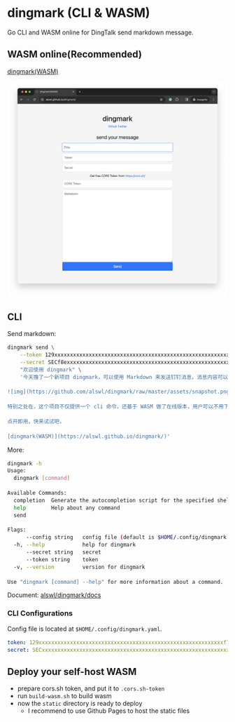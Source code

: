 # dingmark (CLI & WASM)

Go CLI and WASM online for DingTalk send markdown message.

## WASM online(Recommended)

[dingmark(WASM)](https://alswl.github.io/dingmark/)

![img.png](assets/snapshot.png)

## CLI

Send markdown:

```bash
dingmark send \
    --token 129xxxxxxxxxxxxxxxxxxxxxxxxxxxxxxxxxxxxxxxxxxxxxxxxxxxxxxxxxxxf7 \
    --secret SECf8exxxxxxxxxxxxxxxxxxxxxxxxxxxxxxxxxxxxxxxxxxxxxxxxxxxxxxxxxx670 \
    "欢迎使用 dingmark" \
    '今天撸了一个新项目 dingmark，可以使用 Markdown 来发送钉钉消息，消息内容可以是富文本。 

![img](https://github.com/alswl/dingmark/raw/master/assets/snapshot.png)

特别之处在，这个项目不仅提供一个 cli 命令，还基于 WASM 做了在线版本，用户可以不用下载命令直接在网页上发送消息。 

点开即用，快来试试吧，

[dingmark(WASM)](https://alswl.github.io/dingmark/)'
```

More:

```bash
dingmark -h
Usage:
  dingmark [command]

Available Commands:
  completion  Generate the autocompletion script for the specified shell
  help        Help about any command
  send        

Flags:
      --config string   config file (default is $HOME/.config/dingmark.yaml)
  -h, --help            help for dingmark
      --secret string   secret
      --token string    token
  -v, --version         version for dingmark

Use "dingmark [command] --help" for more information about a command.
```

Document: [alswl/dingmark/docs](https://github.com/alswl/dingmark/blob/master/docs/dingmark.md)

### CLI Configurations

Config file is located at `$HOME/.config/dingmark.yaml`.

```yaml
token: 129xxxxxxxxxxxxxxxxxxxxxxxxxxxxxxxxxxxxxxxxxxxxxxxxxxxxxxxxxxxf7
secret: SECxxxxxxxxxxxxxxxxxxxxxxxxxxxxxxxxxxxxxxxxxxxxxxxxxxxxxxxxxxxxxxxxx670
```

## Deploy your self-host WASM

- prepare cors.sh token, and put it to `.cors.sh-token`
- run `build-wasm.sh` to build wasm
- now the `static` directory is ready to deploy
    - I recommend to use Github Pages to host the static files
